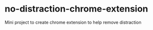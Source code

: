 # no-distraction-chrome-extension
Mini project to create chrome extension to help remove distraction
